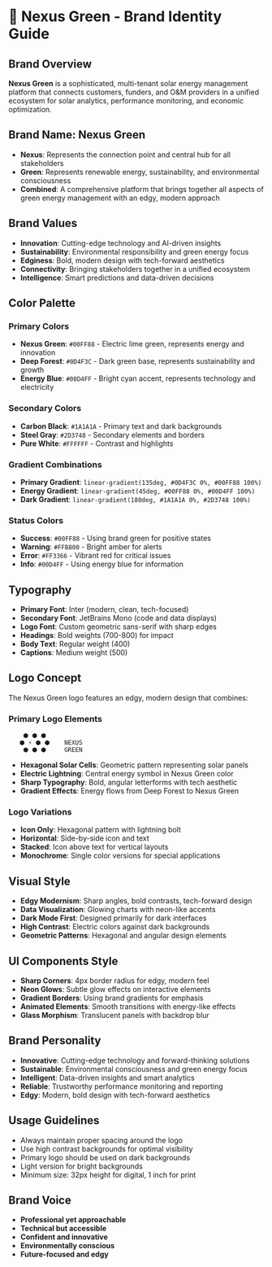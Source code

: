 # 🌿 Nexus Green - Brand Identity Guide

## Brand Overview
**Nexus Green** is a sophisticated, multi-tenant solar energy management platform that connects customers, funders, and O&M providers in a unified ecosystem for solar analytics, performance monitoring, and economic optimization.

## Brand Name: Nexus Green
- **Nexus**: Represents the connection point and central hub for all stakeholders
- **Green**: Represents renewable energy, sustainability, and environmental consciousness
- **Combined**: A comprehensive platform that brings together all aspects of green energy management with an edgy, modern approach

## Brand Values
- **Innovation**: Cutting-edge technology and AI-driven insights
- **Sustainability**: Environmental responsibility and green energy focus
- **Edginess**: Bold, modern design with tech-forward aesthetics
- **Connectivity**: Bringing stakeholders together in a unified ecosystem
- **Intelligence**: Smart predictions and data-driven decisions

## Color Palette

### Primary Colors
- **Nexus Green**: `#00FF88` - Electric lime green, represents energy and innovation
- **Deep Forest**: `#0D4F3C` - Dark green base, represents sustainability and growth
- **Energy Blue**: `#00D4FF` - Bright cyan accent, represents technology and electricity

### Secondary Colors
- **Carbon Black**: `#1A1A1A` - Primary text and dark backgrounds
- **Steel Gray**: `#2D3748` - Secondary elements and borders
- **Pure White**: `#FFFFFF` - Contrast and highlights

### Gradient Combinations
- **Primary Gradient**: `linear-gradient(135deg, #0D4F3C 0%, #00FF88 100%)`
- **Energy Gradient**: `linear-gradient(45deg, #00FF88 0%, #00D4FF 100%)`
- **Dark Gradient**: `linear-gradient(180deg, #1A1A1A 0%, #2D3748 100%)`

### Status Colors
- **Success**: `#00FF88` - Using brand green for positive states
- **Warning**: `#FFB800` - Bright amber for alerts
- **Error**: `#FF3366` - Vibrant red for critical issues
- **Info**: `#00D4FF` - Using energy blue for information

## Typography
- **Primary Font**: Inter (modern, clean, tech-focused)
- **Secondary Font**: JetBrains Mono (code and data displays)
- **Logo Font**: Custom geometric sans-serif with sharp edges
- **Headings**: Bold weights (700-800) for impact
- **Body Text**: Regular weight (400)
- **Captions**: Medium weight (500)

## Logo Concept
The Nexus Green logo features an edgy, modern design that combines:

### Primary Logo Elements
```
    ⬢ ⬢ ⬢
   ⬢ ⚡ ⬢ ⬢    NEXUS
    ⬢ ⬢ ⬢     GREEN
```

- **Hexagonal Solar Cells**: Geometric pattern representing solar panels
- **Electric Lightning**: Central energy symbol in Nexus Green color
- **Sharp Typography**: Bold, angular letterforms with tech aesthetic
- **Gradient Effects**: Energy flows from Deep Forest to Nexus Green

### Logo Variations
- **Icon Only**: Hexagonal pattern with lightning bolt
- **Horizontal**: Side-by-side icon and text
- **Stacked**: Icon above text for vertical layouts
- **Monochrome**: Single color versions for special applications

## Visual Style
- **Edgy Modernism**: Sharp angles, bold contrasts, tech-forward design
- **Data Visualization**: Glowing charts with neon-like accents
- **Dark Mode First**: Designed primarily for dark interfaces
- **High Contrast**: Electric colors against dark backgrounds
- **Geometric Patterns**: Hexagonal and angular design elements

## UI Components Style
- **Sharp Corners**: 4px border radius for edgy, modern feel
- **Neon Glows**: Subtle glow effects on interactive elements
- **Gradient Borders**: Using brand gradients for emphasis
- **Animated Elements**: Smooth transitions with energy-like effects
- **Glass Morphism**: Translucent panels with backdrop blur

## Brand Personality
- **Innovative**: Cutting-edge technology and forward-thinking solutions
- **Sustainable**: Environmental consciousness and green energy focus
- **Intelligent**: Data-driven insights and smart analytics
- **Reliable**: Trustworthy performance monitoring and reporting
- **Edgy**: Modern, bold design with tech-forward aesthetics

## Usage Guidelines
- Always maintain proper spacing around the logo
- Use high contrast backgrounds for optimal visibility
- Primary logo should be used on dark backgrounds
- Light version for bright backgrounds
- Minimum size: 32px height for digital, 1 inch for print

## Brand Voice
- **Professional yet approachable**
- **Technical but accessible**
- **Confident and innovative**
- **Environmentally conscious**
- **Future-focused and edgy**